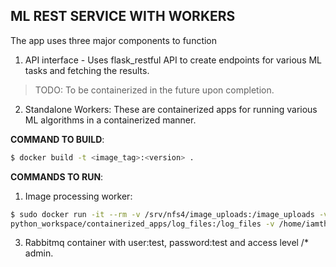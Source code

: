 ## ML REST SERVICE WITH WORKERS

The app uses three major components to function
1. API interface - Uses flask_restful API to create endpoints for various ML tasks and fetching the results.

> TODO: To be containerized in the future upon completion.

2. Standalone Workers: These are containerized apps for running various ML algorithms in a containerized manner.

__COMMAND TO BUILD__:
```sh
$ docker build -t <image_tag>:<version> .
```

__COMMANDS TO RUN__:
1. Image processing worker:
```sh
$ sudo docker run -it --rm -v /srv/nfs4/image_uploads:/image_uploads -v /home/iamtheuserofthis/
python_workspace/containerized_apps/log_files:/log_files -v /home/iamtheuserofthis/python_workspace/containerized_apps/models:/models ef3a6e598d3b python3.7 /standalone_worker/<worker python file>
```
3. Rabbitmq container with user:test, password:test and access level /* admin.


